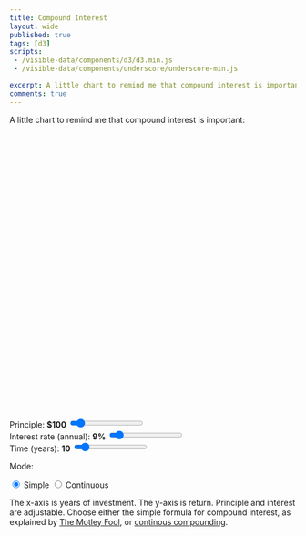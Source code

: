 ```yaml
---
title: Compound Interest
layout: wide
published: true
tags: [d3]
scripts:
 - /visible-data/components/d3/d3.min.js
 - /visible-data/components/underscore/underscore-min.js

excerpt: A little chart to remind me that compound interest is important.
comments: true
---
```

<style type="text/css">
html,
body {
    position: relative;
}

#chart {
    width: 100%;
    height: 500px;
}

#money {
    stroke: Steelblue;
    stroke-width: 1;
    fill: none;
}

.point {
    stroke: Steelblue;
    stroke-width: .75;
    fill: #fff;
}

.axis .tick {
    stroke: #444;
    stroke-width: .5;
}

.background {
    fill: #fff;
}

.caption {
    background-color: white;
    border: 1px solid #555;
    border-radius: 3px;
    display: none;
    max-width: 150px;
    padding: .5em;
    position: absolute;
}

.verticle {
    fill: none;
    stroke: #444;
    stroke-width: 0;
}
</style>

A little chart to remind me that compound interest is important:

<div id="chart"> </div>

<form class="adjustments">
    <div class="span3 col-md-3" id="principle">
        <label for="principle">Principle: <strong>$100</strong></label>
        <input type="range" name="principle" min="0" max="1000" value="100">
    </div>
    <div class="span3 col-md-3" id="interest">
        <label for="interest">Interest rate (annual): <strong>9%</strong></label>
        <input type="range" name="interest" min="0" max="1" step="0.01" value="0.09">
    </div>
    <div class="span3 col-md-3" id="years">
        <label for="years">Time (years): <strong>10</strong></label>
        <input type="range" name="years" min="5" max="50" value="10">
    </div>
    <div class="span3 col-md-3" id="mode">
        <p>Mode:</p>
        <label for="mode" class="radio inline">
            <input type="radio" name="mode" value="simple" checked> Simple
        </label>
        <label for="mode" class="radio inline">
            <input type="radio" name="mode" value="continuous"> Continuous
        </label>
    </div>
</form>

The x-axis is years of investment. The y-axis is return. Principle and interest are adjustable. Choose either the simple formula for compound interest, as explained by [The Motley Fool](http://www.fool.com/how-to-invest/thirteen-steps/step-1-change-your-life-with-one-calculation.aspx?source=ii1sitlnk0000001), or [continous compounding](http://en.wikipedia.org/wiki/Compound_interest#Continuous_compounding).

<script type="x-jst" id="caption-template">
<h4><%= value %></h4>
<p><%= principle %> initial investment compounded over <%= year %> years at <%= interest %> interest.</p>
</script>

<script type="text/javascript">
var margin = {top: 10, right: 30, bottom: 30, left: 90}
  , width = parseInt(d3.select('#chart').style('width'))
  , width = width - margin.left - margin.right
  , height = parseInt(d3.select('#chart').style('height'))
  , height = height - margin.top - margin.bottom;

var chart = d3.select('#chart').append('svg')
    .style('width', (width + margin.left + margin.right) + 'px')
    .style('height', (height + margin.top + margin.bottom) + 'px')
  .append('g')
    .attr('transform', translate(margin.left, margin.top));

var intcomma = d3.format(",.0f");

var formats = {
    principle: function(d) { return '$' + intcomma(d); },
    interest: d3.format('%'),
    years: String,
    mode: String
};

var x = d3.scale.linear()
    .domain([0, 20])
    .range([0, width]);

var y = d3.scale.linear()
    .domain([0, 100000])
    .range([height, 0]);

var xAxis = d3.svg.axis()
    .scale(x)
    .orient('bottom')
    .tickFormat(String);

var yAxis = d3.svg.axis()
    .scale(y)
    .orient('left')
    .tickFormat(function(d) { return '$' + intcomma(d); });

// caption
var caption = d3.select('body').append('div')
    .attr('class', 'caption');

var template = _.template(d3.select('#caption-template').html());

// mouseover (using a background rect)
var background = chart.append('rect')
    .attr('class', 'background')
    .attr('x', 0)
    .attr('y', 0)
    .attr('width', width)
    .attr('height', height);

var verticle = chart.append('line')
    .attr('class', 'verticle')
    .attr('y1', 0)
    .attr('y2', height);

verticle
    .on('mouseover', showCaption)
    .on('mouseout', hideCaption);

background
    .on('mouseover', showCaption)
    .on('mousemove', showCaption)
    .on('mouseout', hideCaption);

function hideCaption() {
    caption.style('display', 'none');
    verticle.style('stroke-width', 0);
}

function showCaption() {
    var position = d3.mouse(document.body)
      , year = x.invert(d3.mouse(this)[0])
      , value = compound(year);

    caption
        .style('display', 'block')
        .style('left', (position[0] + 10) + 'px')
        .style('top', (position[1] + 10) + 'px')
        .html(template({ 
            value: formats.principle(value),
            year: Math.round(year),
            interest: formats.interest(compound.interest()),
            principle: formats.principle(compound.principle())
        }));

    verticle
        .attr('x1', x(year))
        .attr('x2', x(year))
        .attr('y1', y(value))
        .style('stroke-width', 1);
}

chart.append('g')
    .attr('class', 'x axis')
    .attr('transform', translate(0, height))
    .call(xAxis);

chart.append('g')
    .attr('class', 'y axis')
    .attr('transform', translate(0,0))
    .call(yAxis);

var line = d3.svg.line()
    .x(x)
    .y(function(d) { return y(compound(d)); });

// generate a compounding function
var compound = compounder(100, .1);

// the important line
var money = chart.append('path')
    .attr('id', 'money');

// form events
d3.selectAll('input[type=range],input[type=radio]').on('change', function() {
    // redraw charge on form change
    update();

    // update displayed numbers
    var parent = this.parentNode
      , value = this.value
      , display = d3.select(parent).select('strong')
      , format = formats[this.name];

    display.text(format(value));
});

// initial update
update();

// core functions
function compounder(principle, interest) {

    principle = principle || 0;
    interest = interest || 0;
    continuous = false;

    // get the total return after a given year
    function compound(year) {
        return continuous ?
            principle * Math.pow(Math.E, interest * year) :
            principle * Math.pow((1 + interest), year);
    }

    compound.principle = function(i) {
        if (arguments.length < 1) return principle;
        principle = i;
        return compound;
    }

    compound.interest = function(i) {
        if (arguments.length < 1) return interest;
        interest = i;
        return compound;
    }

    compound.continuous = function(i) {
        if (arguments.length < 1) return continuous;
        continuous = Boolean(i);
        return compound;
    }

    return compound;
}

// render our chart
function update() {
    // get form values: principle, interest, years
    var principle = +d3.select('[name=principle]').property('value')
      , interest = +d3.select('[name=interest]').property('value')
      , years = +d3.select('[name=years]').property('value')
      , continuous = d3.select('[name=mode]:checked').property('value') === "continuous";

    // first, update scales
    compound
        .principle(principle)
        .interest(interest)
        .continuous(continuous);

    x.domain([0, years]);
    y.domain([0, compound(years)]);

    // update axes
    d3.select('.x.axis').call(xAxis);
    d3.select('.y.axis').call(yAxis);

    // add a year to get the full range
    years = d3.range(years + 1);

    money.datum(years)
        .attr('d', line);

    // put some dots on it
    var circles = chart.selectAll('circle.point')
        .data(years);
    
    circles.enter().append('circle')
        .attr('class', 'point')
        .attr('r', 3);
    
    circles
        .attr('cx', x)
        .attr('cy', function(d) { return y(compound(d)); });

    circles.exit().remove();
}

function translate(x, y) {
    return "translate("+x+","+y+")"; 
}

</script>